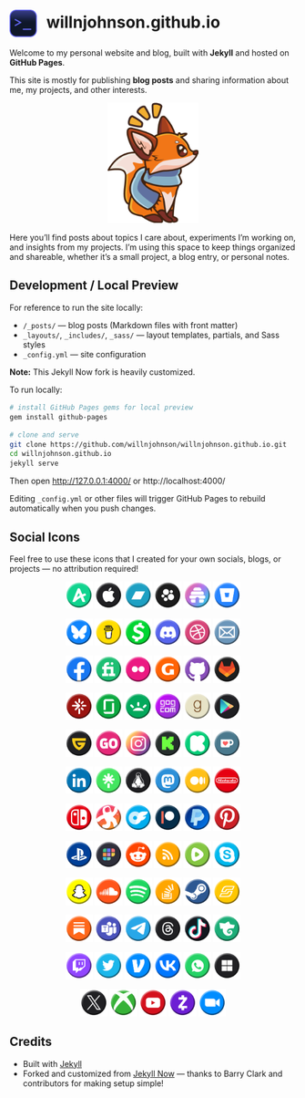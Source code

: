 # <img src="https://raw.githubusercontent.com/willnjohnson/willnjohnson.github.io/refs/heads/master/images/logo.png" alt="Site logo" width="48" style="vertical-align:middle; margin-right:10px;"> willnjohnson.github.io

Welcome to my personal website and blog, built with **Jekyll** and hosted on **GitHub Pages**.  

This site is mostly for publishing **blog posts** and sharing information about me, my projects, and other interests.

<p align="center">
  <img src="https://raw.githubusercontent.com/willnjohnson/willnjohnson.github.io/refs/heads/master/images/404.png" alt="Fox image" width="160" />
</p>

Here you’ll find posts about topics I care about, experiments I’m working on, and insights from my projects. I’m using this space to keep things organized and shareable, whether it’s a small project, a blog entry, or personal notes.

## Development / Local Preview

For reference to run the site locally:

- `/_posts/` — blog posts (Markdown files with front matter)  
- `_layouts/`, `_includes/`, `_sass/` — layout templates, partials, and Sass styles  
- `_config.yml` — site configuration

**Note:** This Jekyll Now fork is heavily customized. 

To run locally:

```bash
# install GitHub Pages gems for local preview
gem install github-pages
```

```bash
# clone and serve
git clone https://github.com/willnjohnson/willnjohnson.github.io.git
cd willnjohnson.github.io
jekyll serve
```

Then open http://127.0.0.1:4000/ or http://localhost:4000/

Editing `_config.yml` or other files will trigger GitHub Pages to rebuild automatically when you push changes.

## Social Icons

Feel free to use these icons that I created for your own socials, blogs, or projects — no attribution required!  

<p align="center">
  <img src="https://raw.githubusercontent.com/willnjohnson/willnjohnson.github.io/refs/heads/master/images/icons/amino.png" width="48" height="48" />
  <img src="https://raw.githubusercontent.com/willnjohnson/willnjohnson.github.io/refs/heads/master/images/icons/apple.png" width="48" height="48" />
  <img src="https://raw.githubusercontent.com/willnjohnson/willnjohnson.github.io/refs/heads/master/images/icons/bandcamp.png" width="48" height="48" />
  <img src="https://raw.githubusercontent.com/willnjohnson/willnjohnson.github.io/refs/heads/master/images/icons/beacons.png" width="48" height="48" />
  <img src="https://raw.githubusercontent.com/willnjohnson/willnjohnson.github.io/refs/heads/master/images/icons/beehiiv.png" width="48" height="48" />
  <img src="https://raw.githubusercontent.com/willnjohnson/willnjohnson.github.io/refs/heads/master/images/icons/bitbucket.png" width="48" height="48" />
</p>

<p align="center">
  <img src="https://raw.githubusercontent.com/willnjohnson/willnjohnson.github.io/refs/heads/master/images/icons/bsky.png" width="48" height="48" />
  <img src="https://raw.githubusercontent.com/willnjohnson/willnjohnson.github.io/refs/heads/master/images/icons/buymeacoffee.png" width="48" height="48" />
  <img src="https://raw.githubusercontent.com/willnjohnson/willnjohnson.github.io/refs/heads/master/images/icons/cashapp.png" width="48" height="48" />
  <img src="https://raw.githubusercontent.com/willnjohnson/willnjohnson.github.io/refs/heads/master/images/icons/discord.png" width="48" height="48" />
  <img src="https://raw.githubusercontent.com/willnjohnson/willnjohnson.github.io/refs/heads/master/images/icons/dribbble.png" width="48" height="48" />
  <img src="https://raw.githubusercontent.com/willnjohnson/willnjohnson.github.io/refs/heads/master/images/icons/email.png" width="48" height="48" />
</p>

<p align="center">
  <img src="https://raw.githubusercontent.com/willnjohnson/willnjohnson.github.io/refs/heads/master/images/icons/facebook.png" width="48" height="48" />
  <img src="https://raw.githubusercontent.com/willnjohnson/willnjohnson.github.io/refs/heads/master/images/icons/fiverr.png" width="48" height="48" />
  <img src="https://raw.githubusercontent.com/willnjohnson/willnjohnson.github.io/refs/heads/master/images/icons/flickr.png" width="48" height="48" />
  <img src="https://raw.githubusercontent.com/willnjohnson/willnjohnson.github.io/refs/heads/master/images/icons/gamespot.png" width="48" height="48" />
  <img src="https://raw.githubusercontent.com/willnjohnson/willnjohnson.github.io/refs/heads/master/images/icons/github.png" width="48" height="48" />
  <img src="https://raw.githubusercontent.com/willnjohnson/willnjohnson.github.io/refs/heads/master/images/icons/gitlab.png" width="48" height="48" />
</p>

<p align="center">
  <img src="https://raw.githubusercontent.com/willnjohnson/willnjohnson.github.io/refs/heads/master/images/icons/givesendgo.png" width="48" height="48" />
  <img src="https://raw.githubusercontent.com/willnjohnson/willnjohnson.github.io/refs/heads/master/images/icons/glassdoor.png" width="48" height="48" />
  <img src="https://raw.githubusercontent.com/willnjohnson/willnjohnson.github.io/refs/heads/master/images/icons/gofundme.png" width="48" height="48" />
  <img src="https://raw.githubusercontent.com/willnjohnson/willnjohnson.github.io/refs/heads/master/images/icons/gog.png" width="48" height="48" />
  <img src="https://raw.githubusercontent.com/willnjohnson/willnjohnson.github.io/refs/heads/master/images/icons/goodreads.png" width="48" height="48" />
  <img src="https://raw.githubusercontent.com/willnjohnson/willnjohnson.github.io/refs/heads/master/images/icons/googleplay.png" width="48" height="48" />
</p>

<p align="center">
  <img src="https://raw.githubusercontent.com/willnjohnson/willnjohnson.github.io/refs/heads/master/images/icons/guilded.png" width="48" height="48" />
  <img src="https://raw.githubusercontent.com/willnjohnson/willnjohnson.github.io/refs/heads/master/images/icons/indiegogo.png" width="48" height="48" />
  <img src="https://raw.githubusercontent.com/willnjohnson/willnjohnson.github.io/refs/heads/master/images/icons/instagram.png" width="48" height="48" />
  <img src="https://raw.githubusercontent.com/willnjohnson/willnjohnson.github.io/refs/heads/master/images/icons/kick.png" width="48" height="48" />
  <img src="https://raw.githubusercontent.com/willnjohnson/willnjohnson.github.io/refs/heads/master/images/icons/kickstarter.png" width="48" height="48" />
  <img src="https://raw.githubusercontent.com/willnjohnson/willnjohnson.github.io/refs/heads/master/images/icons/kofi.png" width="48" height="48" />
</p>

<p align="center">
  <img src="https://raw.githubusercontent.com/willnjohnson/willnjohnson.github.io/refs/heads/master/images/icons/linkedin.png" width="48" height="48" />
  <img src="https://raw.githubusercontent.com/willnjohnson/willnjohnson.github.io/refs/heads/master/images/icons/linktree.png" width="48" height="48" />
  <img src="https://raw.githubusercontent.com/willnjohnson/willnjohnson.github.io/refs/heads/master/images/icons/linux.png" width="48" height="48" />
  <img src="https://raw.githubusercontent.com/willnjohnson/willnjohnson.github.io/refs/heads/master/images/icons/mastodon.png" width="48" height="48" />
  <img src="https://raw.githubusercontent.com/willnjohnson/willnjohnson.github.io/refs/heads/master/images/icons/medium.png" width="48" height="48" />
  <img src="https://raw.githubusercontent.com/willnjohnson/willnjohnson.github.io/refs/heads/master/images/icons/nintendo.png" width="48" height="48" />
</p>

<p align="center">
  <img src="https://raw.githubusercontent.com/willnjohnson/willnjohnson.github.io/refs/heads/master/images/icons/nintendoswitch.png" width="48" height="48" />
  <img src="https://raw.githubusercontent.com/willnjohnson/willnjohnson.github.io/refs/heads/master/images/icons/odysee.png" width="48" height="48" />
  <img src="https://raw.githubusercontent.com/willnjohnson/willnjohnson.github.io/refs/heads/master/images/icons/onlyfans.png" width="48" height="48" />
  <img src="https://raw.githubusercontent.com/willnjohnson/willnjohnson.github.io/refs/heads/master/images/icons/patreon.png" width="48" height="48" />
  <img src="https://raw.githubusercontent.com/willnjohnson/willnjohnson.github.io/refs/heads/master/images/icons/paypal.png" width="48" height="48" />
  <img src="https://raw.githubusercontent.com/willnjohnson/willnjohnson.github.io/refs/heads/master/images/icons/pinterest.png" width="48" height="48" />
</p>

<p align="center">
  <img src="https://raw.githubusercontent.com/willnjohnson/willnjohnson.github.io/refs/heads/master/images/icons/playstation.png" width="48" height="48" />
  <img src="https://raw.githubusercontent.com/willnjohnson/willnjohnson.github.io/refs/heads/master/images/icons/polywork.png" width="48" height="48" />
  <img src="https://raw.githubusercontent.com/willnjohnson/willnjohnson.github.io/refs/heads/master/images/icons/reddit.png" width="48" height="48" />
  <img src="https://raw.githubusercontent.com/willnjohnson/willnjohnson.github.io/refs/heads/master/images/icons/rss.png" width="48" height="48" />
  <img src="https://raw.githubusercontent.com/willnjohnson/willnjohnson.github.io/refs/heads/master/images/icons/rumble.png" width="48" height="48" />
  <img src="https://raw.githubusercontent.com/willnjohnson/willnjohnson.github.io/refs/heads/master/images/icons/skype.png" width="48" height="48" />
</p>

<p align="center">
  <img src="https://raw.githubusercontent.com/willnjohnson/willnjohnson.github.io/refs/heads/master/images/icons/snapchat.png" width="48" height="48" />
  <img src="https://raw.githubusercontent.com/willnjohnson/willnjohnson.github.io/refs/heads/master/images/icons/soundcloud.png" width="48" height="48" />
  <img src="https://raw.githubusercontent.com/willnjohnson/willnjohnson.github.io/refs/heads/master/images/icons/spotify.png" width="48" height="48" />
  <img src="https://raw.githubusercontent.com/willnjohnson/willnjohnson.github.io/refs/heads/master/images/icons/stackoverflow.png" width="48" height="48" />
  <img src="https://raw.githubusercontent.com/willnjohnson/willnjohnson.github.io/refs/heads/master/images/icons/steam.png" width="48" height="48" />
  <img src="https://raw.githubusercontent.com/willnjohnson/willnjohnson.github.io/refs/heads/master/images/icons/subify.png" width="48" height="48" />
</p>

<p align="center">
  <img src="https://raw.githubusercontent.com/willnjohnson/willnjohnson.github.io/refs/heads/master/images/icons/substack.png" width="48" height="48" />
  <img src="https://raw.githubusercontent.com/willnjohnson/willnjohnson.github.io/refs/heads/master/images/icons/teams.png" width="48" height="48" />
  <img src="https://raw.githubusercontent.com/willnjohnson/willnjohnson.github.io/refs/heads/master/images/icons/telegram.png" width="48" height="48" />
  <img src="https://raw.githubusercontent.com/willnjohnson/willnjohnson.github.io/refs/heads/master/images/icons/threads.png" width="48" height="48" />
  <img src="https://raw.githubusercontent.com/willnjohnson/willnjohnson.github.io/refs/heads/master/images/icons/tiktok.png" width="48" height="48" />
  <img src="https://raw.githubusercontent.com/willnjohnson/willnjohnson.github.io/refs/heads/master/images/icons/trovo.png" width="48" height="48" />
</p>

<p align="center">
  <img src="https://raw.githubusercontent.com/willnjohnson/willnjohnson.github.io/refs/heads/master/images/icons/twitch.png" width="48" height="48" />
  <img src="https://raw.githubusercontent.com/willnjohnson/willnjohnson.github.io/refs/heads/master/images/icons/twitter.png" width="48" height="48" />
  <img src="https://raw.githubusercontent.com/willnjohnson/willnjohnson.github.io/refs/heads/master/images/icons/venmo.png" width="48" height="48" />
  <img src="https://raw.githubusercontent.com/willnjohnson/willnjohnson.github.io/refs/heads/master/images/icons/vk.png" width="48" height="48" />
  <img src="https://raw.githubusercontent.com/willnjohnson/willnjohnson.github.io/refs/heads/master/images/icons/whatsapp.png" width="48" height="48" />
  <img src="https://raw.githubusercontent.com/willnjohnson/willnjohnson.github.io/refs/heads/master/images/icons/windows.png" width="48" height="48" />
</p>

<p align="center">
  <img src="https://raw.githubusercontent.com/willnjohnson/willnjohnson.github.io/refs/heads/master/images/icons/x.png" width="48" height="48" />
  <img src="https://raw.githubusercontent.com/willnjohnson/willnjohnson.github.io/refs/heads/master/images/icons/xbox.png" width="48" height="48" />
  <img src="https://raw.githubusercontent.com/willnjohnson/willnjohnson.github.io/refs/heads/master/images/icons/youtube.png" width="48" height="48" />
  <img src="https://raw.githubusercontent.com/willnjohnson/willnjohnson.github.io/refs/heads/master/images/icons/zelle.png" width="48" height="48" />
  <img src="https://raw.githubusercontent.com/willnjohnson/willnjohnson.github.io/refs/heads/master/images/icons/zoom.png" width="48" height="48" />
</p>

## Credits

- Built with [Jekyll](https://jekyllrb.com)  
- Forked and customized from [Jekyll Now](https://github.com/barryclark/jekyll-now) — thanks to Barry Clark and contributors for making setup simple!